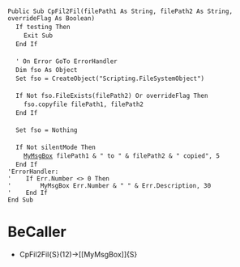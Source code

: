 &nbsp;  &nbsp;  &nbsp;  &nbsp;  
`Public Sub CpFil2Fil(filePath1 As String, filePath2 As String, overrideFlag As Boolean)`  
&nbsp;&nbsp;&nbsp;&nbsp;`If testing Then`  
&nbsp;&nbsp;&nbsp;&nbsp;&nbsp;&nbsp;&nbsp;&nbsp;`Exit Sub`  
&nbsp;&nbsp;&nbsp;&nbsp;`End If`  
&nbsp;  &nbsp;  &nbsp;  &nbsp;  
&nbsp;&nbsp;&nbsp;&nbsp;`' On Error GoTo ErrorHandler`  
&nbsp;&nbsp;&nbsp;&nbsp;`Dim fso As Object`  
&nbsp;&nbsp;&nbsp;&nbsp;`Set fso = CreateObject("Scripting.FileSystemObject")`  
&nbsp;  &nbsp;  &nbsp;  &nbsp;  
&nbsp;&nbsp;&nbsp;&nbsp;`If Not fso.FileExists(filePath2) Or overrideFlag Then`  
&nbsp;&nbsp;&nbsp;&nbsp;&nbsp;&nbsp;&nbsp;&nbsp;`fso.copyfile filePath1, filePath2`  
&nbsp;&nbsp;&nbsp;&nbsp;`End If`  
&nbsp;  &nbsp;  &nbsp;  &nbsp;  
&nbsp;&nbsp;&nbsp;&nbsp;`Set fso = Nothing`  
&nbsp;  &nbsp;  &nbsp;  &nbsp;  
&nbsp;&nbsp;&nbsp;&nbsp;`If Not silentMode Then`  
&nbsp;&nbsp;&nbsp;&nbsp;&nbsp;&nbsp;&nbsp;&nbsp;[`MyMsgBox`](MyMsgBox)` filePath1 & " to " & filePath2 & " copied", 5`  
&nbsp;&nbsp;&nbsp;&nbsp;`End If`  
`'ErrorHandler:`  
`'    If Err.Number <> 0 Then`  
`'        MyMsgBox Err.Number & " " & Err.Description, 30`  
`'    End If`  
`End Sub`  


# BeCaller
- CpFil2Fil{S}(12)->[[MyMsgBox]]{S}

